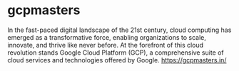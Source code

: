 # gcpmasters
In the fast-paced digital landscape of the 21st century, cloud computing has emerged as a transformative force, enabling organizations to scale, innovate, and thrive like never before. At the forefront of this cloud revolution stands Google Cloud Platform (GCP), a comprehensive suite of cloud services and technologies offered by Google.
https://gcpmasters.in/

